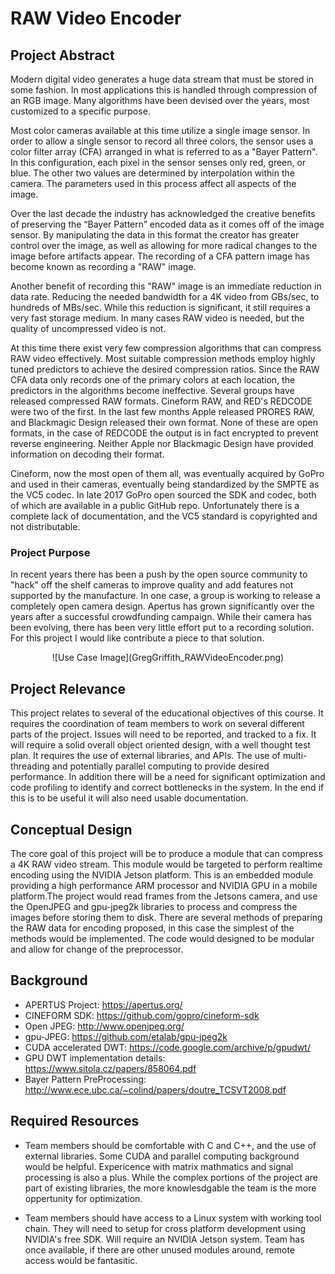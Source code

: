 # RAW Video Encoder

## Project Abstract
Modern digital video generates a huge data stream that must be stored in some fashion. In most applications this is handled through compression of an RGB image. Many algorithms have been devised over the years, most customized to a specific purpose.

Most color cameras available at this time utilize a single image sensor. In order to allow a single sensor to record all three colors, the sensor uses a color filter array (CFA) arranged in what is referred to as a "Bayer Pattern". In this configuration, each pixel in the sensor senses only red, green, or blue. The other two values are determined by interpolation within the camera. The parameters used in this process affect all aspects of the image.

Over the last decade the industry has acknowledged the creative benefits of preserving the “Bayer Pattern” encoded data as it comes off of the image sensor. By manipulating the data in this format the creator has greater control over the image, as well as allowing for more radical changes to the image before artifacts appear. The recording of a CFA pattern image has become known as recording a "RAW" image. 

Another benefit of recording this "RAW" image is an immediate reduction in data rate. Reducing the needed bandwidth for a 4K video from GBs/sec, to hundreds of MBs/sec. While this reduction is significant, it still requires a very fast storage medium. In many cases RAW video is needed, but the quality of uncompressed video is not. 

At this time there exist very few compression algorithms that can compress RAW video effectively. Most suitable compression methods employ highly tuned predictors to achieve the desired compression ratios. Since the RAW CFA data only records one of the primary colors at each location, the predictors in the algorithms become ineffective. Several groups have released compressed RAW formats. Cineform RAW, and RED's REDCODE were two of the first. In the last few months Apple released PRORES RAW, and Blackmagic Design released their own format. None of these are open formats, in the case of REDCODE the output is in fact encrypted to prevent reverse engineering. Neither Apple nor Blackmagic Design have provided information on decoding their format.

Cineform, now the most open of them all, was eventually acquired by GoPro and used in their cameras, eventually being standardized by the SMPTE as the VC5 codec. In late 2017 GoPro open sourced the SDK and codec, both of which are available in a public GitHub repo. Unfortunately there is a complete lack of documentation, and the VC5 standard is copyrighted and not distributable. 

### Project Purpose

In recent years there has been a push by the open source community to "hack" off the shelf cameras to improve quality and add features not supported by the manufacture. In one case, a group is working to release a completely open camera design. Apertus has grown significantly over the years after a successful crowdfunding campaign. While their camera has been evolving, there has been very little effort put to a recording solution. For this project I would like contribute a piece to that solution.




<div style="text-align:center">![Use Case Image](GregGriffith_RAWVideoEncoder.png)</div>

## Project Relevance
This project relates to several of the educational objectives of this course. It requires the coordination of team members to work on several different parts of the project. Issues will need to be reported, and tracked to a fix. It will require a solid overall object oriented design, with a well thought test plan. It requires the use of external libraries, and APIs. The use of multi-threading and potentially parallel computing to provide desired performance. In addition there will be a need for significant optimization and code profiling to identify and correct bottlenecks in the system. In the end if this is to be useful it will also need usable documentation.
 

## Conceptual Design
The core goal of this project will be to produce a module that can compress a 4K RAW video stream. This module would be targeted to perform realtime encoding using the NVIDIA Jetson platform. This is an embedded module providing a high performance ARM processor and NVIDIA GPU in a mobile platform.The project would read frames from the Jetsons camera, and use the OpenJPEG and gpu-jpeg2k libraries to process and compress the images before storing them to disk. There are several methods of preparing the RAW data for encoding proposed, in this case the simplest of the methods would be implemented. The code would designed to be modular and allow for change of the preprocessor.

## Background

* APERTUS Project: https://apertus.org/
* CINEFORM SDK: https://github.com/gopro/cineform-sdk
* Open JPEG: http://www.openjpeg.org/
* gpu-JPEG: https://github.com/etalab/gpu-jpeg2k
* CUDA accelerated DWT: https://code.google.com/archive/p/gpudwt/
* GPU DWT implementation details: https://www.sitola.cz/papers/858064.pdf
* Bayer Pattern PreProcessing: http://www.ece.ubc.ca/~colind/papers/doutre_TCSVT2008.pdf

## Required Resources
- Team members should be comfortable with C and C++, and the use of external libraries. Some CUDA and parallel computing background would be helpful. Expericence with matrix mathmatics and signal processing is also a plus.
While the complex portions of the project are part of existing libraries, the more knowlesdgable the team is the more oppertunity for optimization. 


- Team members should have access to a Linux system with working tool chain. They will need to setup for cross platform development using NVIDIA's free SDK. Will require an NVIDIA Jetson system. Team has once available, if there are other unused modules around, remote access would be fantasitic. 
